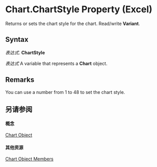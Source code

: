 
# Chart.ChartStyle Property (Excel)

Returns or sets the chart style for the chart. Read/write  **Variant**.


## Syntax

 _表达式_. **ChartStyle**

 _表达式_ A variable that represents a **Chart** object.


## Remarks

You can use a number from 1 to 48 to set the chart style.


## 另请参阅


#### 概念


[Chart Object](179c32ce-49bd-6f36-ea12-89fb5443f3ea.md)
#### 其他资源


[Chart Object Members](http://msdn.microsoft.com/library/a3f8ac44-02d6-6f3f-b5e0-23f4bd5d6baf%28Office.15%29.aspx)